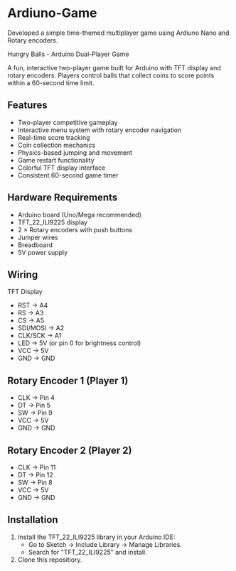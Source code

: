 # Ardiuno-Game
Developed a simple time-themed multiplayer game using Ardiuno Nano and Rotary encoders.

Hungry Balls - Arduino Dual-Player Game

A fun, interactive two-player game built for Arduino with TFT display and rotary encoders. Players control balls that collect coins to score points within a 60-second time limit.

## Features
* Two-player competitive gameplay
* Interactive menu system with rotary encoder navigation
* Real-time score tracking
* Coin collection mechanics
* Physics-based jumping and movement
* Game restart functionality
* Colorful TFT display interface
* Consistent 60-second game timer
## Hardware Requirements
* Arduino board (Uno/Mega recommended)
* TFT_22_ILI9225 display
* 2 × Rotary encoders with push buttons
* Jumper wires
* Breadboard
* 5V power supply
## Wiring
TFT Display
* RST → A4
* RS → A3
* CS → A5
* SDI/MOSI → A2
* CLK/SCK → A1
* LED → 5V (or pin 0 for brightness control)
* VCC → 5V
* GND → GND
## Rotary Encoder 1 (Player 1)
* CLK → Pin 4
* DT → Pin 5
* SW → Pin 9
* VCC → 5V
*  GND → GND
## Rotary Encoder 2 (Player 2)
* CLK → Pin 11
* DT → Pin 12
* SW → Pin 8
* VCC → 5V
* GND → GND
## Installation
1. Install the TFT_22_ILI9225 library in your Arduino IDE:
   - Go to Sketch → Include Library → Manage Libraries.
   - Search for "TFT_22_ILI9225" and install.
2. Clone this repositiory.

